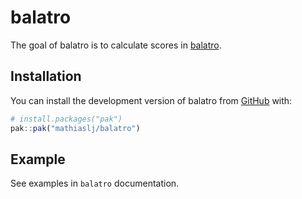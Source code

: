 
<!-- README.md is generated from README.Rmd. Please edit that file -->

# balatro

<!-- badges: start -->
<!-- badges: end -->

The goal of balatro is to calculate scores in
[balatro](https://www.playbalatro.com/).

## Installation

You can install the development version of balatro from
[GitHub](https://github.com/) with:

``` r
# install.packages("pak")
pak::pak("mathiaslj/balatro")
```

## Example

See examples in `balatro` documentation.
